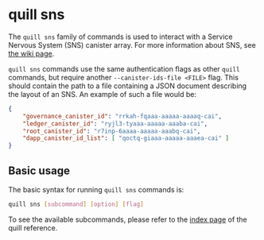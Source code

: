 # quill sns

The `quill sns` family of commands is used to interact with a Service Nervous System (SNS) canister array. For more information about SNS, see [the wiki page](https://internetcomputer.org/docs/current/tokenomics/sns/sns-intro-tokens).

`quill sns` commands use the same authentication flags as other `quill` commands, but require another `--canister-ids-file <FILE>` flag. This should contain the path to a file containing a JSON document describing the layout of an SNS. An example of such a file would be:

```json
{
    "governance_canister_id": "rrkah-fqaaa-aaaaa-aaaaq-cai",
    "ledger_canister_id": "ryjl3-tyaaa-aaaaa-aaaba-cai",
    "root_canister_id": "r7inp-6aaaa-aaaaa-aaabq-cai",
    "dapp_canister_id_list": [ "qoctq-giaaa-aaaaa-aaaea-cai" ]
}
```

## Basic usage

The basic syntax for running `quill sns` commands is:

```bash
quill sns [subcommand] [option] [flag]
```

To see the available subcommands, please refer to the [index page](../index.md) of the quill reference.
